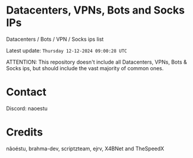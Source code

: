 # Datacenters, VPNs, Bots and Socks IPs
 
Datacenters / Bots / VPN / Socks ips list

Latest update: `Thursday 12-12-2024 09:00:28 UTC` 

ATTENTION: This repository doesn't include all Datacenters, VPNs, Bots & Socks ips, 
but should include the vast majority of common ones.

# Contact
Discord: naoestu

# Credits
nãoéstu, brahma-dev, scriptzteam, ejrv, X4BNet and TheSpeedX
